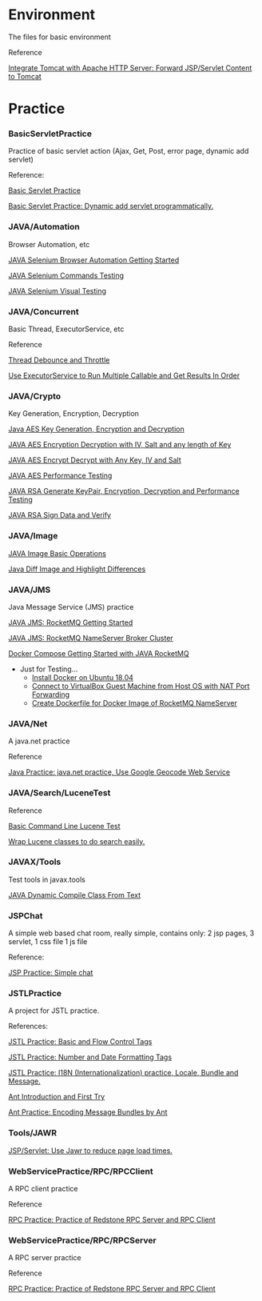 # Environment

The files for basic environment

Reference

[Integrate Tomcat with Apache HTTP Server: Forward JSP/Servlet Content to Tomcat](http://ben-bai.blogspot.com/2012/01/integrate-tomcat-with-apache-http.html)

# Practice
### BasicServletPractice

Practice of basic servlet action (Ajax, Get, Post, error page, dynamic add servlet)

Reference:

[Basic Servlet Practice](http://ben-bai.blogspot.com/2012/01/basic-servlet-practice.html)

[Basic Servlet Practice: Dynamic add servlet programmatically.](http://ben-bai.blogspot.com/2012/03/basic-servlet-practice-dynamic-add.html)

### JAVA/Automation

Browser Automation, etc

[JAVA Selenium Browser Automation Getting Started](https://ben-bai.blogspot.com/2019/10/java-selenium-browser-automation.html)

[JAVA Selenium Commands Testing](https://ben-bai.blogspot.com/2019/11/java-selenium-commands-testing.html)

[JAVA Selenium Visual Testing](https://ben-bai.blogspot.com/2019/11/java-selenium-visual-testing.html)

### JAVA/Concurrent

Basic Thread, ExecutorService, etc

Reference

[Thread Debounce and Throttle](https://ben-bai.blogspot.com/2019/09/thread-debounce-and-throttle.html)

[Use ExecutorService to Run Multiple Callable and Get Results In Order](https://ben-bai.blogspot.com/2019/09/use-executorservice-to-run-multiple.html)

### JAVA/Crypto

Key Generation, Encryption, Decryption

[Java AES Key Generation, Encryption and Decryption](https://ben-bai.blogspot.com/2019/09/java-aes-key-generation-encryption-and.html)

[JAVA AES Encryption Decryption with IV, Salt and any length of Key](https://ben-bai.blogspot.com/2019/09/java-aes-encryption-decryption-with-iv.html)

[JAVA AES Encrypt Decrypt with Any Key, IV and Salt](https://ben-bai.blogspot.com/2019/09/java-aes-encrypt-decrypt-with-any-key.html)

[JAVA AES Performance Testing](https://ben-bai.blogspot.com/2019/09/java-aes-performance-testing.html)

[JAVA RSA Generate KeyPair, Encryption, Decryption and Performance Testing](https://ben-bai.blogspot.com/2019/09/java-rsa-generate-keypair-encryption.html)

[JAVA RSA Sign Data and Verify](https://ben-bai.blogspot.com/2019/10/java-rsa-sign-data-and-verify.html)

### JAVA/Image

[JAVA Image Basic Operations](https://ben-bai.blogspot.com/2019/11/java-image-basic-operations.html)

[Java Diff Image and Highlight Differences](https://ben-bai.blogspot.com/2019/11/java-diff-image-and-highlight.html)

### JAVA/JMS

Java Message Service (JMS) practice

[JAVA JMS: RocketMQ Getting Started](https://ben-bai.blogspot.com/2019/10/java-jms-rocketmq-getting-started.html)

[JAVA JMS: RocketMQ NameServer Broker Cluster](https://ben-bai.blogspot.com/2019/10/java-jms-rocketmq-nameserver-broker.html)

[Docker Compose Getting Started with JAVA RocketMQ](https://ben-bai.blogspot.com/2019/11/docker-compose-getting-started-with.html)

* Just for Testing...
  * [Install Docker on Ubuntu 18.04](https://ben-bai.blogspot.com/2019/10/motivation-i-want-to-try-rocketmq.html)
  * [Connect to VirtualBox Guest Machine from Host OS with NAT Port Forwarding](https://ben-bai.blogspot.com/2019/10/connect-to-virtualbox-guest-machine.html)
  * [Create Dockerfile for Docker Image of RocketMQ NameServer](https://ben-bai.blogspot.com/2019/10/create-dockerfile-for-docker-image-of.html)

### JAVA/Net

A java.net practice

Reference

[Java Practice: java.net practice, Use Google Geocode Web Service](http://ben-bai.blogspot.com/2012/02/java-practice-javanet-practice-use.html)

### JAVA/Search/LuceneTest

Reference

[Basic Command Line Lucene Test](http://ben-bai.blogspot.com/2012/03/basic-command-line-lucene-test.html)

[Wrap Lucene classes to do search easily.](http://ben-bai.blogspot.com/2012/03/wrap-lucene-classes-to-do-search-easily.html)

### JAVAX/Tools

Test tools in javax.tools

[JAVA Dynamic Compile Class From Text](https://ben-bai.blogspot.com/2019/10/java-dynamic-compile-class-from-text.html)

### JSPChat

A simple web based chat room, really simple, contains only:
2 jsp pages,
3 servlet,
1 css file
1 js file

Reference:

[JSP Practice: Simple chat](http://ben-bai.blogspot.com/2012/01/jsp-practice-simple-chat.html)

### JSTLPractice
A project for JSTL practice.

References:

[JSTL Practice: Basic and Flow Control Tags](http://ben-bai.blogspot.com/2012/01/jstl-practice-basic-and-flow-control.html)

[JSTL Practice: Number and Date Formatting Tags](http://ben-bai.blogspot.com/2012/02/jstl-practice-number-and-date.html)

[JSTL Practice: I18N (Internationalization) practice, Locale, Bundle and Message.](http://ben-bai.blogspot.com/2012/02/jstl-practice-i18n-internationalization.html)

[Ant Introduction and First Try](http://ben-bai.blogspot.com/2012/02/ant-introduction-and-first-try.html)

[Ant Practice: Encoding Message Bundles by Ant](http://ben-bai.blogspot.com/2012/02/ant-practice-encoding-message-bundles.html)

### Tools/JAWR

[JSP/Servlet: Use Jawr to reduce page load times.](http://ben-bai.blogspot.com/2012/03/jspservlet-use-jawr-to-reduce-page-load.html)

### WebServicePractice/RPC/RPCClient
A RPC client practice

Reference

[RPC Practice: Practice of Redstone RPC Server and RPC Client](http://ben-bai.blogspot.com/2012/02/rpc-practice-practice-of-redstone-rpc.html)

### WebServicePractice/RPC/RPCServer
A RPC server practice

Reference

[RPC Practice: Practice of Redstone RPC Server and RPC Client](http://ben-bai.blogspot.com/2012/02/rpc-practice-practice-of-redstone-rpc.html)
